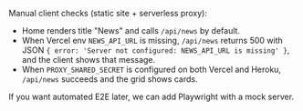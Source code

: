 Manual client checks (static site + serverless proxy):

- Home renders title "News" and calls `/api/news` by default.
- When Vercel env `NEWS_API_URL` is missing, `/api/news` returns 500 with JSON `{ error: 'Server not configured: NEWS_API_URL is missing' }`, and the client shows that message.
- When `PROXY_SHARED_SECRET` is configured on both Vercel and Heroku, `/api/news` succeeds and the grid shows cards.

If you want automated E2E later, we can add Playwright with a mock server.


